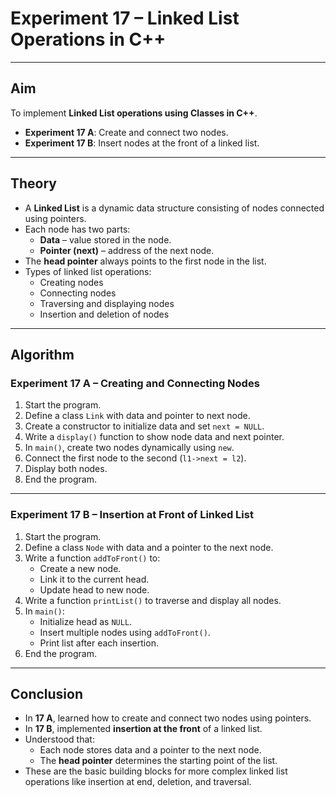 # Experiment 17 – Linked List Operations in C++


---

## Aim  
To implement **Linked List operations using Classes in C++**.  
- **Experiment 17 A**: Create and connect two nodes.  
- **Experiment 17 B**: Insert nodes at the front of a linked list.  

---

## Theory  

- A **Linked List** is a dynamic data structure consisting of nodes connected using pointers.  
- Each node has two parts:  
  - **Data** – value stored in the node.  
  - **Pointer (next)** – address of the next node.  
- The **head pointer** always points to the first node in the list.  
- Types of linked list operations:  
  - Creating nodes  
  - Connecting nodes  
  - Traversing and displaying nodes  
  - Insertion and deletion of nodes  

---

## Algorithm  

### Experiment 17 A – Creating and Connecting Nodes  

1. Start the program.  
2. Define a class `Link` with data and pointer to next node.  
3. Create a constructor to initialize data and set `next = NULL`.  
4. Write a `display()` function to show node data and next pointer.  
5. In `main()`, create two nodes dynamically using `new`.  
6. Connect the first node to the second (`l1->next = l2`).  
7. Display both nodes.  
8. End the program.  

---

### Experiment 17 B – Insertion at Front of Linked List  

1. Start the program.  
2. Define a class `Node` with data and a pointer to the next node.  
3. Write a function `addToFront()` to:  
   - Create a new node.  
   - Link it to the current head.  
   - Update head to new node.  
4. Write a function `printList()` to traverse and display all nodes.  
5. In `main()`:  
   - Initialize head as `NULL`.  
   - Insert multiple nodes using `addToFront()`.  
   - Print list after each insertion.  
6. End the program.  

---

## Conclusion  

- In **17 A**, learned how to create and connect two nodes using pointers.  
- In **17 B**, implemented **insertion at the front** of a linked list.  
- Understood that:  
  - Each node stores data and a pointer to the next node.  
  - The **head pointer** determines the starting point of the list.  
- These are the basic building blocks for more complex linked list operations like insertion at end, deletion, and traversal.  
